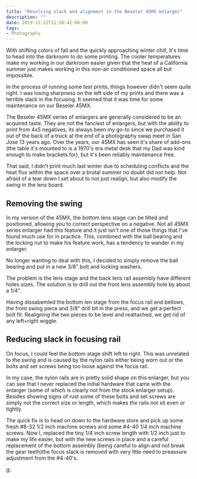 ```yaml
---
title: "Resolving slack and alignment in the Beseler 45MX enlarger"
description: ""
date: 2019-11-22T11:50:42-08:00
tags:
- Photography
---
```


With shifting colors of fall and the quickly approaching winter chill, it's time to head into the darkroom to do some printing. The cooler temperatures make my working in our darkroom easier given that the heat of a California summer just makes working in this non-air conditioned space all but impossible.

In the process of running some test prints, things however didn't seem quite right. I was losing sharpness on the left side of my prints and there was a terrible slack in the focusing. It seemed that it was time for some maintenance on our Beseler 45MX.

The Beseler 45MX series of enlargers are generally considered to be an acquired taste. They are not the fanciest of enlargers, but with the ability to print from 4x5 negatives, its always been my go-to since we purchased it out of the back of a truck at the end of a photography swap meet in San Jose 13 years ago. Over the years, our 45MX has seen it's share of add-ons (the table it's mounted to is a 1970's era metal desk that my Dad was kind enough to make brackets for), but it's been reliably maintenance free.

That said, I didn't print much last winter due to scheduling conflicts and the heat flux within the space over a brutal summer no doubt did not help. Not afraid of a tear down I set about to not just realign, but also modify the swing in the lens board.

## Removing the swing

In my version of the 45MX, the bottom lens stage can be tilted and positioned, allowing you to correct perspective on a negative. Not all 45MX series enlarger had this feature and it just isn't one of those things that I've found much use for in practice. This, combined with the ball bearing and the locking nut to make his feature work, has a tendency to wander in my enlarger.

No longer wanting to deal with this, I decided to simply remove the ball bearing and put in a new 3/8" bolt and locking washers.

The problem is the lens stage and the back lens rail assembly have different holes sizes. The solution is to drill out the front lens assembly hole by about a 1/4".

Having dissabemled the bottom len stage from the focus rail and bellows, the front swing piece and 3/8" drill bit in the press, and we get a perfect bolt fit. Realigning the two pieces to be level and reattached, we get rid of any left+right wiggle.

## Reducing slack in focusing rail

On focus, I could feel the bottom stage shift left to right. This was unrelated to the swing and is caused by the nylon rails either being worn out or the bolts and set screws being too loose against the focus rail.

In my case, the nylon rails are in pretty solid shape on this enlarger, but you can see that I never replaced the initial hardware that came with the enlarger (some of which is clearly not from the stock enlarger setup). Besides showing signs of rust some of these bolts and set screws are simply not the correct size or length, which makes the rails not sit even or tightly.

The quick fix is to head on down to the hardware store and pick up some fresh #8-32 1/2 inch machine screws and some #4-40 1/4 inch machine screws. Now I, replaced the tiny 1/4 inch screw length with 1/2 inch just to make my life easier, but with the new screws in place and a careful replacement of the bottom assembly (being careful to align and not break the gear teeth)the focus slack is removed with very lttle need to preassure adjustment from the #4-40's.

g;

